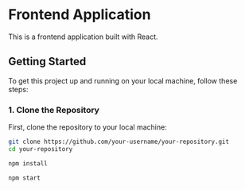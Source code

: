 # Frontend Application

This is a frontend application built with React. 

## Getting Started

To get this project up and running on your local machine, follow these steps:

### 1. Clone the Repository

First, clone the repository to your local machine:

```bash
git clone https://github.com/your-username/your-repository.git
cd your-repository

npm install

npm start


